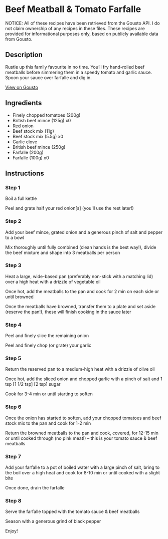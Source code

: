 # Beef Meatball & Tomato Farfalle

NOTICE: All of these recipes have been retrieved from the Gousto API. I do not claim ownership of any recipes in these files. These recipes are provided for informational purposes only, based on publicly available data from Gousto.

## Description

Rustle up this family favourite in no time. You’ll fry hand-rolled beef meatballs before simmering them in a speedy tomato and garlic sauce. Spoon your sauce over farfalle and dig in.

[View on Gousto](https://www.gousto.co.uk/recipes/cookbook/beef-meatball-tomato-pasta)

## Ingredients

- Finely chopped tomatoes (200g)
- British beef mince (125g) x0
- Red onion
- Beef stock mix (11g)
- Beef stock mix (5.5g) x0
- Garlic clove
- British beef mince (250g)
- Farfalle (200g)
- Farfalle (100g) x0

## Instructions


### Step 1

Boil a full kettle

Peel and grate half your red onion[s] (you'll use the rest later!)


### Step 2

Add your beef mince, grated onion and a generous pinch of salt and pepper to a bowl

Mix thoroughly until fully combined (clean hands is the best way!), divide the beef mixture and shape into 3 meatballs per person


### Step 3

Heat a large, wide-based pan (preferably non-stick with a matching lid) over a high heat with a drizzle of vegetable oil

Once hot, add the meatballs to the pan and cook for 2 min on each side or until browned

Once the meatballs have browned, transfer them to a plate and set aside (reserve the pan!), these will finish cooking in the sauce later


### Step 4

Peel and finely slice the remaining onion

Peel and finely chop (or grate) your garlic


### Step 5

Return the reserved pan to a medium-high heat with a drizzle of olive oil

Once hot, add the sliced onion and chopped garlic with a pinch of salt and 1 tsp <span class="text-purple">[1 1/2 tsp]</span> <span class="text-danger">[2 tsp] </span>sugar

Cook for 3-4 min or until starting to soften


### Step 6

Once the onion has started to soften, add your chopped tomatoes and beef stock mix to the pan and cook for 1-2 min

Return the browned meatballs to the pan and cook, covered, for 12-15 min or until cooked through (no pink meat!) – this is your tomato sauce & beef meatballs


### Step 7

Add your farfalle to a pot of boiled water with a large pinch of salt, bring to the boil over a high heat and cook for 8-10 min or until cooked with a slight bite

Once done, drain the farfalle

### Step 8

Serve the farfalle topped with the tomato sauce & beef meatballs

Season with a generous grind of black pepper

Enjoy!

